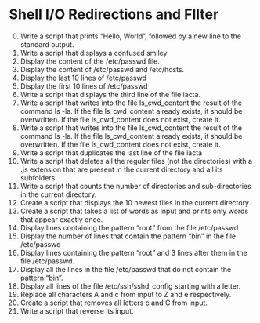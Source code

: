 # Shell I/O Redirections and FIlter
0. Write a script that prints “Hello, World”, followed by a new line to the standard output.
1. Write a script that displays a confused smiley
2. Display the content of the /etc/passwd file.
3. Display the content of /etc/passwd and /etc/hosts.
4. Display the last 10 lines of /etc/passwd
5. Display the first 10 lines of /etc/passwd
6. Write a script that displays the third line of the file iacta.
7. Write a script that writes into the file ls_cwd_content the result of the command ls -la. If the file ls_cwd_content already exists, it should be overwritten. If the file ls_cwd_content does not exist, create it.
8. Write a script that writes into the file ls_cwd_content the result of the command ls -la. If the file ls_cwd_content already exists, it should be overwritten. If the file ls_cwd_content does not exist, create it.
9. Write a script that duplicates the last line of the file iacta
10. Write a script that deletes all the regular files (not the directories) with a .js extension that are present in the current directory and all its subfolders.
11. Write a script that counts the number of directories and sub-directories in the current directory.
12. Create a script that displays the 10 newest files in the current directory.
13. Create a script that takes a list of words as input and prints only words that appear exactly once.
14. Display lines containing the pattern “root” from the file /etc/passwd
15. Display the number of lines that contain the pattern “bin” in the file /etc/passwd
16. Display lines containing the pattern “root” and 3 lines after them in the file /etc/passwd.
17. Display all the lines in the file /etc/passwd that do not contain the pattern “bin”.
18. Display all lines of the file /etc/ssh/sshd_config starting with a letter.
19. Replace all characters A and c from input to Z and e respectively.
20. Create a script that removes all letters c and C from input.
21. Write a script that reverse its input.
